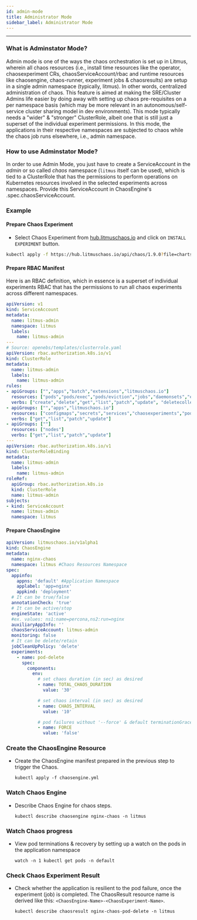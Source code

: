 ```yaml
---
id: admin-mode
title: Administrator Mode
sidebar_label: Administrator Mode
---
```

------

###  What is Adminstator Mode?

Admin mode is one of the ways the chaos orchestration is set up in Litmus, wherein all chaos resources (i.e., install time resources like the operator, chaosexperiment CRs, chaosServiceAccount/rbac and runtime resources like chaosengine, chaos-runner, experiment jobs & chaosresults) are setup in a single admin namespace (typically, litmus). In other words, centralized administration of chaos.
This feature is aimed at making the SRE/Cluster Admins life easier by doing away with setting up chaos pre-requisites on a per namespace basis (which may be more relevant in an autonomous/self-service cluster sharing model in dev environments).
This mode typically needs a "wider" & "stronger" ClusterRole, albeit one that is still just a superset of the individual experiment permissions. In this mode, the applications in their respective namespaces are subjected to chaos while the chaos job runs elsewhere, i.e., admin namespace.

### How to use Adminstator Mode?

In order to use Admin Mode, you just have to create a ServiceAccount in the *admin* or so called *chaos* namespace (`litmus` itself can be used), which is tied to a ClusterRole that has the permissions to perform operations on Kubernetes resources involved in the selected experiments across namespaces.
Provide this ServiceAccount in ChaosEngine's .spec.chaosServiceAccount.

### Example

#### Prepare Chaos Experiment

- Select Chaos Experiment from [hub.litmuschaos.io](https://hub.litmuschaos.io/) and click on `INSTALL EXPERIMENT` button.

```bash
kubectl apply -f https://hub.litmuschaos.io/api/chaos/1.9.0?file=charts/generic/pod-delete/experiment.yaml -n litmus
```

#### Prepare RBAC Manifest

Here is an RBAC definition, which in essence is a superset of individual experiments RBAC that has the permissions to run all chaos experiments across different namespaces.

[embedmd]:# (https://litmuschaos.github.io/litmus/litmus-admin-rbac.yaml)
```yaml
apiVersion: v1
kind: ServiceAccount
metadata:
  name: litmus-admin
  namespace: litmus
  labels:
    name: litmus-admin
---
# Source: openebs/templates/clusterrole.yaml
apiVersion: rbac.authorization.k8s.io/v1
kind: ClusterRole
metadata:
  name: litmus-admin
  labels:
    name: litmus-admin
rules:
- apiGroups: ["","apps","batch","extensions","litmuschaos.io"]
  resources: ["pods","pods/exec","pods/eviction","jobs","daemonsets","events","chaosresults","chaosengines"]
  verbs: ["create","delete","get","list","patch","update", "deletecollection"]
- apiGroups: ["","apps","litmuschaos.io"]
  resources: ["configmaps","secrets","services","chaosexperiments","pods/log","replicasets","deployments","statefulsets","services"]
  verbs: ["get","list","patch","update"]
- apiGroups: [""]
  resources: ["nodes"]
  verbs: ["get","list","patch","update"]
---
apiVersion: rbac.authorization.k8s.io/v1
kind: ClusterRoleBinding
metadata:
  name: litmus-admin
  labels:
    name: litmus-admin
roleRef:
  apiGroup: rbac.authorization.k8s.io
  kind: ClusterRole
  name: litmus-admin
subjects:
- kind: ServiceAccount
  name: litmus-admin
  namespace: litmus

```


#### Prepare ChaosEngine

```yaml
apiVersion: litmuschaos.io/v1alpha1
kind: ChaosEngine
metadata:
  name: nginx-chaos
  namespace: litmus #Chaos Resources Namespace
spec:
  appinfo:
    appns: 'default' #Application Namespace
    applabel: 'app=nginx'
    appkind: 'deployment'
  # It can be true/false
  annotationCheck: 'true'
  # It can be active/stop
  engineState: 'active'
  #ex. values: ns1:name=percona,ns2:run=nginx
  auxiliaryAppInfo: ''
  chaosServiceAccount: litmus-admin
  monitoring: false
  # It can be delete/retain
  jobCleanUpPolicy: 'delete'
  experiments:
    - name: pod-delete
      spec:
        components:
          env:
            # set chaos duration (in sec) as desired
            - name: TOTAL_CHAOS_DURATION
              value: '30'

            # set chaos interval (in sec) as desired
            - name: CHAOS_INTERVAL
              value: '10'

            # pod failures without '--force' & default terminationGracePeriodSeconds
            - name: FORCE
              value: 'false'
```

### Create the ChaosEngine Resource

- Create the ChaosEngine manifest prepared in the previous step to trigger the Chaos.

  `kubectl apply -f chaosengine.yml`

### Watch Chaos Engine

- Describe Chaos Engine for chaos steps.

  `kubectl describe chaosengine nginx-chaos -n litmus`

### Watch Chaos progress

- View pod terminations & recovery by setting up a watch on the pods in the application namespace

  `watch -n 1 kubectl get pods -n default`

### Check Chaos Experiment Result

- Check whether the application is resilient to the pod failure, once the experiment (job) is completed. The ChaosResult resource name is derived like this: `<ChaosEngine-Name>-<ChaosExperiment-Name>`.

  `kubectl describe chaosresult nginx-chaos-pod-delete -n litmus`
